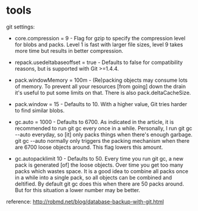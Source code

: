 tools
=====


git settings:


* core.compression = 9 - Flag for gzip to specify the compression level for blobs and packs. Level 1 is fast with larger file sizes, level 9 takes more time but results in better compression.
  
* repack.usedeltabaseoffset = true - Defaults to false for compatibility reasons, but is supported with Git >=1.4.4.

* pack.windowMemory = 100m - (Re)packing objects may consume lots of memory. To prevent all your resources [from going] down the drain it's useful to put some limits on that. There is also pack.deltaCacheSize.

* pack.window = 15 - Defaults to 10. With a higher value, Git tries harder to find similar blobs.

* gc.auto = 1000 - Defaults to 6700. As indicated in the article, it is recommended to run git gc every once in a while. Personally, I run git gc --auto everyday, so [it] only packs things when there's enough garbage. git gc --auto normally only triggers the packing mechanism when there are 6700 loose objects around. This flag lowers this amount.

* gc.autopacklimit 10 - Defaults to 50. Every time you run git gc, a new pack is generated [of] the loose objects. Over time you get too many packs which wastes space. It is a good idea to combine all packs once in a while into a single pack, so all objects can be combined and deltified. By default git gc does this when there are 50 packs around. But for this situation a lower number may be better.




reference: http://robmd.net/blog/database-backup-with-git.html
